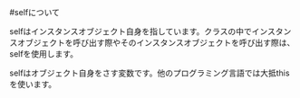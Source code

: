 #selfについて

selfはインスタンスオブジェクト自身を指しています。クラスの中でインスタンスオブジェクトを呼び出す際やそのインスタンスオブジェクトを呼び出す際は、selfを使用します。

selfはオブジェクト自身をさす変数です。他のプログラミング言語では大抵thisを使います。
